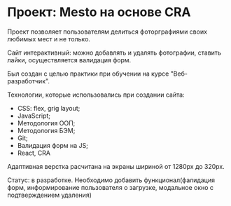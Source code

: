 # Проект: Mesto на основе CRA

Проект позволяет пользователям делиться фоторграфиями своих любимых мест и не только.

Сайт интерактивный: можно добавлять и удалять фотографии, ставить лайки, осуществляется валидация форм.

Был создан с целью практики при обучении на курсе "Веб-разработчик".

Технологии, которые использовались при создании сайта:

* СSS: flex, grig layout;
* JavaScript;
* Методология ООП;
* Методология БЭМ;
* Git;
* Валидация форм на JS;
* React, CRA

Адаптивная верстка расчитана на экраны шириной от 1280px до 320px.

Статус: в разработке. Необходимо добавить функционал(фалидация форм, информирование пользователя о загрузке, модальное окно с подтверждением удаления)
